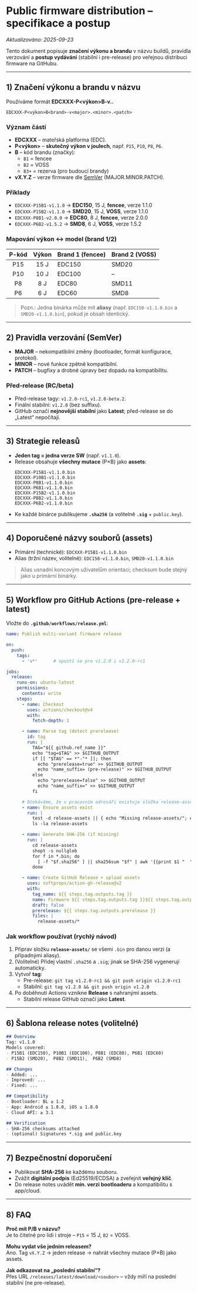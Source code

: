 # Public firmware distribution – specifikace a postup
*Aktualizováno: 2025-09-23*

Tento dokument popisuje **značení výkonu a brandu** v názvu buildů, pravidla verzování a **postup vydávání** (stabilní i pre-release) pro veřejnou distribuci firmware na GitHubu.

---

## 1) Značení výkonu a brandu v názvu
Používáme formát **EDCXXX-P<výkon>B<brand>-v<major>.<minor>.<patch>**

```
EDCXXX-P<výkon>B<brand>-v<major>.<minor>.<patch>
```

### Význam částí
- **EDCXXX** – mateřská platforma (EDC).
- **P<výkon>** – **skutečný výkon v joulech**, např. `P15`, `P10`, `P8`, `P6`.
- **B<brand>** – kód brandu (značky):
  - `B1` = fencee
  - `B2` = VOSS
  - `B3+` = rezerva (pro budoucí brandy)
- **vX.Y.Z** – verze firmware dle [SemVer](https://semver.org/) (MAJOR.MINOR.PATCH).

### Příklady
- `EDCXXX-P15B1-v1.1.0` → **EDC150**, 15 J, **fencee**, verze 1.1.0  
- `EDCXXX-P15B2-v1.1.0` → **SMD20**, 15 J, **VOSS**, verze 1.1.0  
- `EDCXXX-P8B1-v2.0.0`  → **EDC80**, 8 J, **fencee**, verze 2.0.0  
- `EDCXXX-P6B2-v1.5.2`  → **SMD8**, 6 J, **VOSS**, verze 1.5.2  

### Mapování výkon ↔ model (brand 1/2)
| P-kód | Výkon | Brand 1 (fencee) | Brand 2 (VOSS) |
|:----:|:-----:|:------------------|:---------------|
| P15  | 15 J  | EDC150            | SMD20          |
| P10  | 10 J  | EDC100            | –              |
| P8   | 8 J   | EDC80             | SMD11          |
| P6   | 6 J   | EDC60             | SMD8           |

> Pozn.: Jedna binárka může mít **aliasy** (např. `EDC150-v1.1.0.bin` a `SMD20-v1.1.0.bin`), pokud je obsah identický.

---

## 2) Pravidla verzování (SemVer)
- **MAJOR** – nekompatibilní změny (bootloader, formát konfigurace, protokol).
- **MINOR** – nové funkce zpětně kompatibilní.
- **PATCH** – bugfixy a drobné úpravy bez dopadu na kompatibilitu.

### Před-release (RC/beta)
- Před-release tagy: `v1.2.0-rc1`, `v1.2.0-beta.2`.
- Finální stabilní: `v1.2.0` (bez suffixu).
- GitHub označí **nejnovější stabilní** jako **Latest**; před-release se do „Latest“ nepočítají.

---

## 3) Strategie releasů
- **Jeden tag = jedna verze SW** (např. `v1.1.0`).  
- Release obsahuje **všechny mutace** (P×B) jako **assets**:
  ```
  EDCXXX-P15B1-v1.1.0.bin
  EDCXXX-P10B1-v1.1.0.bin
  EDCXXX-P8B1-v1.1.0.bin
  EDCXXX-P6B1-v1.1.0.bin
  EDCXXX-P15B2-v1.1.0.bin
  EDCXXX-P8B2-v1.1.0.bin
  EDCXXX-P6B2-v1.1.0.bin
  ```
- Ke každé binárce publikujeme **`.sha256`** (a volitelně **`.sig`** + `public.key`).

---

## 4) Doporučené názvy souborů (assets)
- Primární (technické): `EDCXXX-P15B1-v1.1.0.bin`
- Alias (tržní název, volitelné): `EDC150-v1.1.0.bin`, `SMD20-v1.1.0.bin`

> Alias usnadní koncovým uživatelům orientaci; checksum bude stejný jako u primární binárky.

---

## 5) Workflow pro GitHub Actions (pre-release + latest)
Vložte do **`.github/workflows/release.yml`**:

```yaml
name: Publish multi-variant firmware release

on:
  push:
    tags:
      - 'v*'      # spustí se pro v1.2.0 i v1.2.0-rc1

jobs:
  release:
    runs-on: ubuntu-latest
    permissions:
      contents: write
    steps:
      - name: Checkout
        uses: actions/checkout@v4
        with:
          fetch-depth: 1

      - name: Parse tag (detect prerelease)
        id: tag
        run: |
          TAG="${{ github.ref_name }}"
          echo "tag=$TAG" >> $GITHUB_OUTPUT
          if [[ "$TAG" == *"-"* ]]; then
            echo "prerelease=true" >> $GITHUB_OUTPUT
            echo "name_suffix= (pre-release)" >> $GITHUB_OUTPUT
          else
            echo "prerelease=false" >> $GITHUB_OUTPUT
            echo "name_suffix=" >> $GITHUB_OUTPUT
          fi

      # Očekáváme, že v pracovním adresáři existuje složka release-assets/ se soubory
      - name: Ensure assets exist
        run: |
          test -d release-assets || { echo "Missing release-assets/"; exit 1; }
          ls -la release-assets

      - name: Generate SHA-256 (if missing)
        run: |
          cd release-assets
          shopt -s nullglob
          for f in *.bin; do
            [ -f "$f.sha256" ] || sha256sum "$f" | awk '{{print $1 "  " FILENAME}}' FILENAME="$f" > "$f.sha256"
          done

      - name: Create GitHub Release + upload assets
        uses: softprops/action-gh-release@v2
        with:
          tag_name: ${{ steps.tag.outputs.tag }}
          name: Firmware ${{ steps.tag.outputs.tag }}${{ steps.tag.outputs.name_suffix }}
          draft: false
          prerelease: ${{ steps.tag.outputs.prerelease }}
          files: |
            release-assets/*
```

### Jak workflow používat (rychlý návod)
1. Připrav složku **`release-assets/`** se všemi `.bin` pro danou verzi (a případnými aliasy).  
2. (Volitelné) Přidej vlastní `.sha256` a `.sig`; jinak se SHA-256 vygenerují automaticky.  
3. Vytvoř **tag**:
   - Pre-release: `git tag v1.2.0-rc1 && git push origin v1.2.0-rc1`
   - Stabilní: `git tag v1.2.0 && git push origin v1.2.0`
4. Po doběhnutí Actions vznikne **Release** s nahranými assets.  
   - Stabilní release GitHub označí jako **Latest**.

---

## 6) Šablona release notes (volitelné)
```md
## Overview
Tag: v1.1.0
Models covered:
- P15B1 (EDC150), P10B1 (EDC100), P8B1 (EDC80), P6B1 (EDC60)
- P15B2 (SMD20),  P8B2 (SMD11),  P6B2 (SMD8)

## Changes
- Added: ...
- Improved: ...
- Fixed: ...

## Compatibility
- Bootloader: BL ≥ 1.2
- App: Android ≥ 1.8.0, iOS ≥ 1.8.0
- Cloud API: ≥ 3.1

## Verification
- SHA-256 checksums attached
- (optional) Signatures *.sig and public.key
```

---

## 7) Bezpečnostní doporučení
- Publikovat **SHA-256** ke každému souboru.
- Zvážit **digitální podpis** (Ed25519/ECDSA) a zveřejnit **veřejný klíč**.
- Do release notes uvádět **min. verzi bootloaderu** a kompatibilitu s app/cloud.

---

## 8) FAQ
**Proč mít P/B v názvu?**  
Je to čitelné pro lidi i stroje – `P15` = 15 J, `B2` = VOSS.

**Mohu vydat vše jedním releasem?**  
Ano. Tag `vX.Y.Z` → jeden release → nahrát všechny mutace (P×B) jako assets.

**Jak odkazovat na „poslední stabilní“?**  
Přes URL `/releases/latest/download/<soubor>` – vždy míří na poslední stabilní (ne pre-release).
